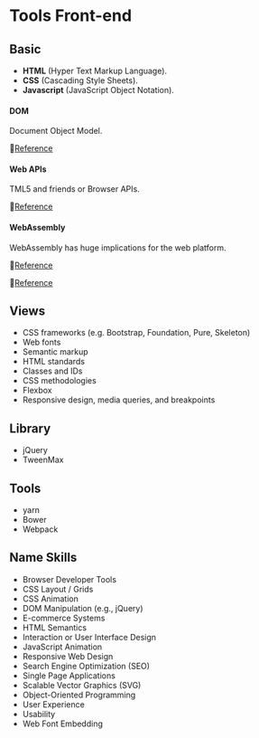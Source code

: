 # Tools Front-end

## Basic
* **HTML** (Hyper Text Markup Language).
* **CSS** (Cascading Style Sheets).
* **Javascript** (JavaScript Object Notation).

#### DOM
Document Object Model.

📌[Reference](https://dom.spec.whatwg.org/)


#### Web APIs
TML5 and friends or Browser APIs.

📌[Reference](https://developer.mozilla.org/en-US/docs/Web/API)

#### WebAssembly
WebAssembly has huge implications for the web platform.

📌[Reference](http://webassembly.org/)

📌[Reference](https://developer.mozilla.org/en-US/docs/WebAssembly)

## Views
* CSS frameworks (e.g. Bootstrap, Foundation, Pure, Skeleton)
* Web fonts
* Semantic markup
* HTML standards
* Classes and IDs
* CSS methodologies
* Flexbox
* Responsive design, media queries, and breakpoints

## Library
* jQuery
* TweenMax

## Tools
* yarn
* Bower
* Webpack

## Name Skills
* Browser Developer Tools
* CSS Layout / Grids
* CSS Animation
* DOM Manipulation (e.g., jQuery)
* E-commerce Systems
* HTML Semantics
* Interaction or User Interface Design
* JavaScript Animation
* Responsive Web Design
* Search Engine Optimization (SEO)
* Single Page Applications
* Scalable Vector Graphics (SVG)
* Object-Oriented Programming
* User Experience
* Usability
* Web Font Embedding
